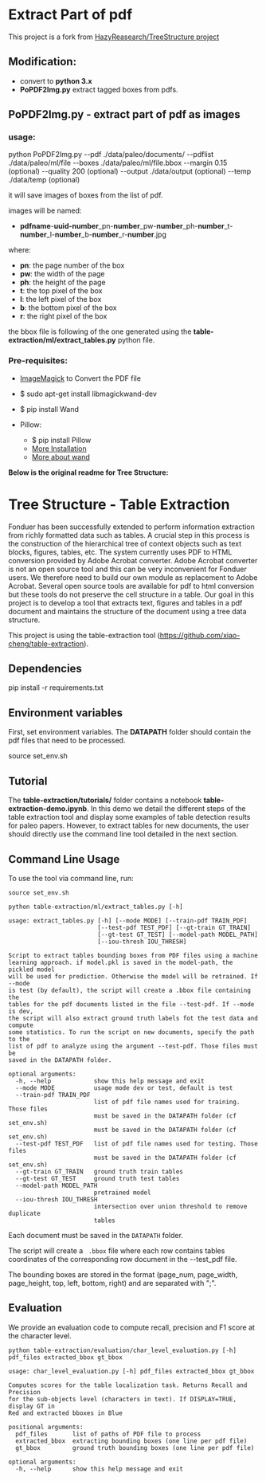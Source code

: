 # Extract Part of pdf

This project is a fork from [HazyReasearch/TreeStructure project](https://github.com/HazyResearch/TreeStructure)


## Modification:
- convert to **python 3.x**
- **PoPDF2Img.py** extract tagged boxes from pdfs.

## PoPDF2Img.py - extract part of pdf as images
### usage:
python PoPDF2Img.py
    --pdf ./data/paleo/documents/
    --pdflist ./data/paleo/ml/file
    --boxes ./data/paleo/ml/file.bbox
    --margin 0.15 (optional)
    --quality 200 (optional)
    --output ./data/output (optional)
    --temp ./data/temp (optional)

it will save images of boxes from the list of pdf.

images will be named:
 - **pdfname**-**uuid-number**_pn-**number**_pw-**number**_ph-**number**_t-**number**_l-**number**_b-**number**_r-**number**.jpg

where:
 - **pn**: the page number of the box
 - **pw**: the width of the page
 - **ph**: the height of the page
 - **t**: the top pixel of the box
 - **l**: the left pixel of the box
 - **b**: the bottom pixel of the box
 - **r**: the right pixel of the box

the bbox file is following of the one generated using the **table-extraction/ml/extract_tables.py** python file.

### Pre-requisites:
  - [ImageMagick](http://www.imagemagick.org/script/index.php) to Convert the PDF file
  - $ sudo apt-get install libmagickwand-dev
  - $ pip install Wand

  - Pillow:
    - $ pip install Pillow
    - [More Installation](http://sorry-wand.readthedocs.org/en/latest/guide/install.html)
    - [More about wand](https://pypi.python.org/pypi/Wand)





**Below is the original readme for Tree Structure:**

# Tree Structure - Table Extraction

Fonduer has been successfully extended to perform information extraction from richly formatted data such as tables. A crucial step in this process is the construction of the hierarchical tree of context objects such as text blocks, figures, tables, etc. The system currently uses PDF to HTML conversion provided by Adobe Acrobat converter. Adobe Acrobat converter is not an open source tool and this can be very inconvenient for Fonduer users. We therefore need to build our own module as replacement to Adobe Acrobat. Several open source tools are available for pdf to html conversion but these tools do not preserve the cell structure in a table. Our goal in this project is to develop a tool that extracts text, figures and tables in a pdf document and maintains the structure of the document using a tree data structure.

This project is using the table-extraction tool (https://github.com/xiao-cheng/table-extraction).

## Dependencies

pip install -r requirements.txt

## Environment variables

First, set environment variables. The **DATAPATH** folder should contain the pdf files that need to be processed.

source set_env.sh

## Tutorial

The **table-extraction/tutorials/** folder contains a notebook **table-extraction-demo.ipynb**. In this demo we detail the different steps of the table extraction tool and display some examples of table detection results for paleo papers. However, to extract tables for new documents, the user should directly use the command line tool detailed in the next section.

## Command Line Usage

To use the tool via command line, run:

```source set_env.sh```

```python table-extraction/ml/extract_tables.py [-h]```

```
usage: extract_tables.py [-h] [--mode MODE] [--train-pdf TRAIN_PDF]
                         [--test-pdf TEST_PDF] [--gt-train GT_TRAIN]
                         [--gt-test GT_TEST] [--model-path MODEL_PATH]
                         [--iou-thresh IOU_THRESH]

Script to extract tables bounding boxes from PDF files using a machine
learning approach. if model.pkl is saved in the model-path, the pickled model
will be used for prediction. Otherwise the model will be retrained. If --mode
is test (by default), the script will create a .bbox file containing the
tables for the pdf documents listed in the file --test-pdf. If --mode is dev,
the script will also extract ground truth labels fot the test data and compute
some statistics. To run the script on new documents, specify the path to the
list of pdf to analyze using the argument --test-pdf. Those files must be
saved in the DATAPATH folder.

optional arguments:
  -h, --help            show this help message and exit
  --mode MODE           usage mode dev or test, default is test
  --train-pdf TRAIN_PDF
                        list of pdf file names used for training. Those files
                        must be saved in the DATAPATH folder (cf set_env.sh)
                        must be saved in the DATAPATH folder (cf set_env.sh)
  --test-pdf TEST_PDF   list of pdf file names used for testing. Those files
                        must be saved in the DATAPATH folder (cf set_env.sh)
  --gt-train GT_TRAIN   ground truth train tables
  --gt-test GT_TEST     ground truth test tables
  --model-path MODEL_PATH
                        pretrained model
  --iou-thresh IOU_THRESH
                        intersection over union threshold to remove duplicate
                        tables
```


Each document must be saved in the ```DATAPATH``` folder.

The script will create a ``` .bbox``` file where each row contains tables coordinates of the corresponding row document in the --test_pdf file.

The bounding boxes are stored in the format (page_num, page_width, page_height, top, left, bottom, right) and are separated with ";".

## Evaluation

We provide an evaluation code to compute recall, precision and F1 score at the character level.

```python table-extraction/evaluation/char_level_evaluation.py [-h] pdf_files extracted_bbox gt_bbox```

```
usage: char_level_evaluation.py [-h] pdf_files extracted_bbox gt_bbox

Computes scores for the table localization task. Returns Recall and Precision
for the sub-objects level (characters in text). If DISPLAY=TRUE, display GT in
Red and extracted bboxes in Blue

positional arguments:
  pdf_files       list of paths of PDF file to process
  extracted_bbox  extracting bounding boxes (one line per pdf file)
  gt_bbox         ground truth bounding boxes (one line per pdf file)

optional arguments:
  -h, --help      show this help message and exit
```
